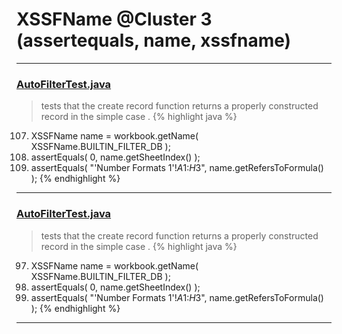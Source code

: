 # XSSFName @Cluster 3 (assertequals, name, xssfname)

***

### [AutoFilterTest.java](https://searchcode.com/codesearch/view/64531325/)
> tests that the create record function returns a properly constructed record in the simple case . 
{% highlight java %}
107. XSSFName name = workbook.getName( XSSFName.BUILTIN_FILTER_DB );
108. assertEquals( 0, name.getSheetIndex() );
109. assertEquals( "'Number Formats 1'!$A$1:$H$3", name.getRefersToFormula() );
{% endhighlight %}

***

### [AutoFilterTest.java](https://searchcode.com/codesearch/view/122565098/)
> tests that the create record function returns a properly constructed record in the simple case . 
{% highlight java %}
97. XSSFName name = workbook.getName( XSSFName.BUILTIN_FILTER_DB );
98. assertEquals( 0, name.getSheetIndex() );
99. assertEquals( "'Number Formats 1'!$A$1:$H$3", name.getRefersToFormula() );
{% endhighlight %}

***

